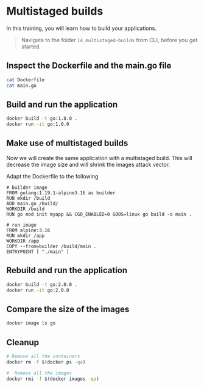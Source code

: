 # Multistaged builds

In this training, you will learn how to build your applications.

>Navigate to the folder `14_multistaged-builds` from CLI, before you get started.

## Inspect the Dockerfile and the main.go file

```bash
cat Dockerfile
cat main.go
```

## Build and run the application

```bash
docker build -t go:1.0.0 . 
docker run -it go:1.0.0
```

## Make use of multistaged builds

Now we will create the same application with a multistaged build. This will decrease the image size and will shrink the images attack vector.

Adapt the Dockerfile to the following

```docker
# builder image
FROM golang:1.19.1-alpine3.16 as builder
RUN mkdir /build
ADD main.go /build/
WORKDIR /build
RUN go mod init myapp && CGO_ENABLED=0 GOOS=linux go build -o main .

# run image
FROM alpine:3.16
RUN mkdir /app
WORKDIR /app
COPY --from=builder /build/main .
ENTRYPOINT [ "./main" ]
```

## Rebuild and run the application

```bash
docker build -t go:2.0.0 . 
docker run -it go:2.0.0
```

## Compare the size of the images

```bash
docker image ls go
```

## Cleanup

```bash
# Remove all the containers
docker rm -f $(docker ps -qa)

#  Remove all the images
docker rmi -f $(docker images -qa)
```
